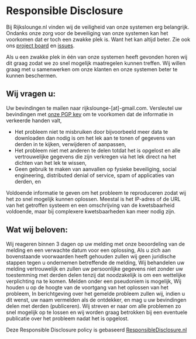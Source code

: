 # Responsible Disclosure
Bij Rijkslounge.nl vinden wij de veiligheid van onze systemen erg belangrĳk. Ondanks onze zorg voor de beveiliging van onze systemen kan het voorkomen dat er toch een zwakke plek is. Want het kan altijd beter. Zie ook ons [project board](https://github.com/cookiemonster/rijkslounge.nl/projects/1) en [issues](https://github.com/cookiemonster/rijkslounge.nl/issues).

Als u een zwakke plek in één van onze systemen heeft gevonden horen wij dit graag zodat we zo snel mogelĳk maatregelen kunnen treffen. Wij willen graag met u samenwerken om onze klanten en onze systemen beter te kunnen beschermen.

## Wij vragen u:

Uw bevindingen te mailen naar rijkslounge-[at]-gmail.com. Versleutel uw bevindingen met [onze PGP key](https://keys.mailvelope.com/pks/lookup?op=get&search=rijkslounge@gmail.com) om te voorkomen dat de informatie in verkeerde handen valt,

* Het probleem niet te misbruiken door bijvoorbeeld meer data te downloaden dan nodig is om het lek aan te tonen of gegevens van derden in te kijken, verwijderen of aanpassen,
* Het probleem niet met anderen te delen totdat het is opgelost en alle vertrouwelijke gegevens die zijn verkregen via het lek direct na het dichten van het lek te wissen,
* Geen gebruik te maken van aanvallen op fysieke beveiliging, social engineering, distributed denial of service, spam of applicaties van derden, en

Voldoende informatie te geven om het probleem te reproduceren zodat wij het zo snel mogelijk kunnen oplossen. Meestal is het IP-adres of de URL van het getroffen systeem en een omschrijving van de kwetsbaarheid voldoende, maar bij complexere kwetsbaarheden kan meer nodig zijn.

## Wat wij beloven:

Wij reageren binnen 3 dagen op uw melding met onze beoordeling van de melding en een verwachte datum voor een oplossing,
Als u zich aan bovenstaande voorwaarden heeft gehouden zullen wij geen juridische stappen tegen u ondernemen betreffende de melding,
Wij behandelen uw melding vertrouwelijk en zullen uw persoonlijke gegevens niet zonder uw toestemming met derden delen tenzij dat noodzakelijk is om een wettelijke verplichting na te komen. Melden onder een pseudoniem is mogelijk,
Wij houden u op de hoogte van de voortgang van het oplossen van het probleem,
In berichtgeving over het gemelde probleem zullen wij, indien u dit wenst, uw naam vermelden als de ontdekker, en mag u uw bevindingen delen met derden (publiceren).
Wij streven er naar om alle problemen zo snel mogelijk op te lossen en wij worden graag betrokken bij een eventuele publicatie over het probleem nadat het is opgelost.

Deze Responsible Disclosure policy is gebaseerd [ResponsibleDisclosure.nl](https://responsibledisclosure.nl/)
